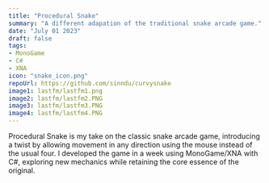 ```yaml
---
title: "Procedural Snake"
summary: "A different adapation of the traditional snake arcade game."
date: "July 01 2023"
draft: false
tags:
- MonoGame
- C#
- XNA
icon: "snake_icon.png"
repoUrl: https://github.com/sinndu/curvysnake
image1: lastfm/lastfm1.png
image2: lastfm/lastfm2.PNG
image3: lastfm/lastfm3.PNG
image4: lastfm/lastfm4.PNG
---
```


Procedural Snake is my take on the classic snake arcade game, introducing a twist by allowing movement in any direction using the mouse instead of the usual four. I developed the game in a week using MonoGame/XNA with C#, exploring new mechanics while retaining the core essence of the original.